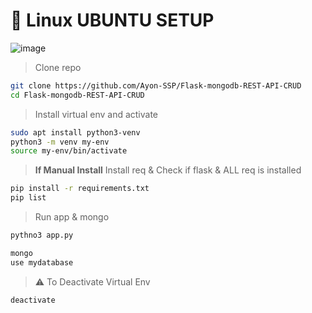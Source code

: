 # 🐧 Linux UBUNTU SETUP
![image](https://user-images.githubusercontent.com/80549753/216788195-692e245a-c8d4-4044-84e6-42c789d28a75.png)


> Clone repo
```bash
git clone https://github.com/Ayon-SSP/Flask-mongodb-REST-API-CRUD
cd Flask-mongodb-REST-API-CRUD
```

> Install virtual env and activate
```bash
sudo apt install python3-venv
python3 -m venv my-env
source my-env/bin/activate
```
> **If Manual Install** Install req & Check if flask & ALL req is installed
```bash
pip install -r requirements.txt
pip list
```
> Run app & mongo
```bash
pythno3 app.py
```
```bash
mongo
use mydatabase
```
> ⚠️ To Deactivate Virtual Env
```bash
deactivate
```

